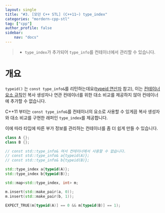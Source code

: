 ```yaml
---
layout: single
title: "#3. [모던 C++ STL] (C++11~) type_index"
categories: "mordern-cpp-stl"
tag: ["cpp"]
author_profile: false
sidebar: 
    nav: "docs"
---
```


> * `type_index`가 추가되어 `type_info`를 컨테이너에서 관리할 수 있습니다.

# 개요

`typeid()` 는 `const type_info&`를 리턴하는데요([typeid 연산자](https://tango1202.github.io/classic-cpp-guide/classic-cpp-guide-operators/#typeid-%EC%97%B0%EC%82%B0%EC%9E%90) 참고), 이는 [컨테이너 요소 규칙](https://tango1202.github.io/classic-cpp-stl/classic-cpp-stl-container/#%EC%BB%A8%ED%85%8C%EC%9D%B4%EB%84%88-%EC%9A%94%EC%86%8C-%EA%B7%9C%EC%B9%99)인 복사 생성자나 연관 컨테이너를 위한 대소 비교를 제공하지 않아 컨테이너에 추가할 수 없습니다.

C++11 부터는 `const type_info&`를 컨테이너의 요소로 사용할 수 있게끔 복사 생성자와 대소 비교를 구현한 래퍼인 `type_index`를 제공합니다. 

이에 따라 타입에 따른 부가 정보를 관리하는 컨테이너를 좀 더 쉽게 만들 수 있습니다.

```cpp
class A {};
class B {};

// const std::type_info& 여서 컨테이너에서 사용할 수 없습니다.
// const std::type_info& a{typeid(A)};
// const std::type_info& b{typeid(B)};

std::type_index a{typeid(A)};
std::type_index b{typeid(B)};

std::map<std::type_index, int> m;

m.insert(std::make_pair(a, 0));
m.insert(std::make_pair(b, 1));

EXPECT_TRUE(m[typeid(A)] == 0 && m[typeid(B)] == 1);
```